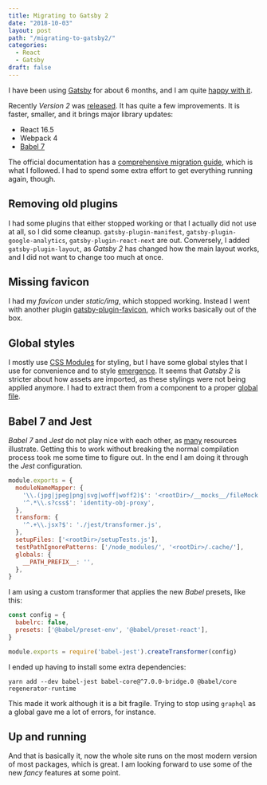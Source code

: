 ```yaml
---
title: Migrating to Gatsby 2
date: "2018-10-03"
layout: post
path: "/migrating-to-gatsby2/"
categories:
  - React
  - Gatsby
draft: false
---
```


I have been using [Gatsby](https://www.gatsbyjs.org/) for about 6 months, and I am quite [happy with it](../migrating-to-gatsby).

Recently _Version 2_ was [released](https://www.gatsbyjs.org/blog/2018-09-17-gatsby-v2/). It has quite a few improvements. It is faster, smaller, and it brings major library updates:

- React 16.5
- Webpack 4
- [Babel 7](https://babeljs.io/)

The official documentation has a [comprehensive migration guide](https://www.gatsbyjs.org/docs/migrating-from-v1-to-v2/), which is what I followed. I had to spend some extra effort to get everything running again, though.

<!--more-->

## Removing old plugins

I had some plugins that either stopped working or that I actually did not use at all, so I did some cleanup. `gatsby-plugin-manifest`, `gatsby-plugin-google-analytics`, `gatsby-plugin-react-next` are out. Conversely, I added `gatsby-plugin-layout`, as _Gatsby 2_ has changed how the main layout works, and I did not want to change too much at once.

## Missing favicon

I had my _favicon_ under _static/img_, which stopped working. Instead I went with another plugin [gatsby-plugin-favicon](https://github.com/Creatiwity/gatsby-plugin-favicon), which works basically out of the box.

## Global styles

I mostly use [CSS Modules](https://github.com/css-modules/css-modules) for styling, but I have some global styles that I use for convenience and to style [emergence](https://github.com/xtianmiller/emergence.js/blob/master/README.md). It seems that _Gatsby 2_ is stricter about how assets are imported, as these stylings were not being applied anymore. I had to extract them from a component to a proper [global file](https://github.com/sirech/homepage2/blob/master/src/layouts/globals.scss).

## Babel 7 and Jest

_Babel 7_ and _Jest_ do not play nice with each other, as [many](https://www.google.de/search?q=jest+babel+7&oq=jest+babel+7&aqs=chrome..69i57j69i60l3j0l2.3871j0j7&sourceid=chrome&ie=UTF-8) resources illustrate. Getting this to work without breaking the normal compilation process took me some time to figure out. In the end I am doing it through the _Jest_ configuration.

```javascript
module.exports = {
  moduleNameMapper: {
    '\\.(jpg|jpeg|png|svg|woff|woff2)$': '<rootDir>/__mocks__/fileMock.js',
    '^.*\\.s?css$': 'identity-obj-proxy',
  },
  transform: {
    '^.+\\.jsx?$': './jest/transformer.js',
  },
  setupFiles: ['<rootDir>/setupTests.js'],
  testPathIgnorePatterns: ['/node_modules/', '<rootDir>/.cache/'],
  globals: {
    __PATH_PREFIX__: '',
  },
}
```

I am using a custom transformer that applies the new _Babel_ presets, like this:

```javascript
const config = {
  babelrc: false,
  presets: ['@babel/preset-env', '@babel/preset-react'],
}

module.exports = require('babel-jest').createTransformer(config)
```

I ended up having to install some extra dependencies:

```
yarn add --dev babel-jest babel-core@^7.0.0-bridge.0 @babel/core regenerator-runtime
```

This made it work although it is a bit fragile. Trying to stop using `graphql` as a global gave me a lot of errors, for instance.

## Up and running

And that is basically it, now the whole site runs on the most modern version of most packages, which is great. I am looking forward to use some of the new _fancy_ features at some point.






